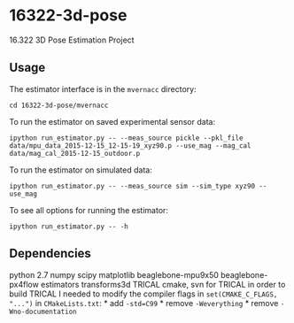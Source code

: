 16322-3d-pose
=============

16.322 3D Pose Estimation Project


Usage
-----

The estimator interface is in the `mvernacc` directory:

```shell
cd 16322-3d-pose/mvernacc
```

To run the estimator on saved experimental sensor data:

```shell
ipython run_estimator.py -- --meas_source pickle --pkl_file data/mpu_data_2015-12-15_12-15-19_xyz90.p --use_mag --mag_cal data/mag_cal_2015-12-15_outdoor.p
```
To run the estimator on simulated data:

```shell
ipython run_estimator.py -- --meas_source sim --sim_type xyz90 --use_mag
```

To see all options for running the estimator:

```shell
ipython run_estimator.py -- -h
```

Dependencies
------------
python 2.7
numpy
scipy
matplotlib
beaglebone-mpu9x50
beaglebone-px4flow
estimators
transforms3d
TRICAL
    cmake, svn for TRICAL
    in order to build TRICAL I needed to modify the compiler flags in
    `set(CMAKE_C_FLAGS, "...")` in `CMakeLists.txt`:
     * add `-std=C99`
     * remove `-Weverything`
     * remove `-Wno-documentation`
